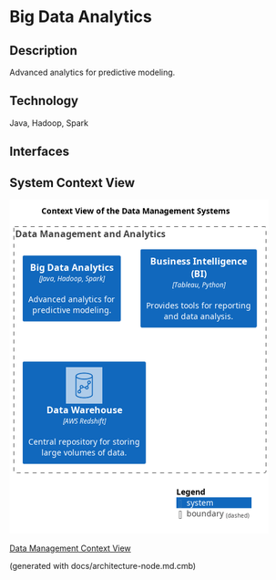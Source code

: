 # Big Data Analytics
## Description
Advanced analytics for predictive modeling.

## Technology
Java, Hadoop, Spark


## Interfaces

## System Context View
![Context View of the Data Management Systems](../../mybank/data-management/context-view.png)

[Data Management Context View](../../mybank/data-management/context-view.md)


(generated with docs/architecture-node.md.cmb)
